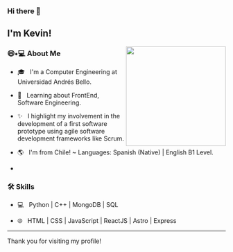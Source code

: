 ### Hi there 👋<h2> I'm Kevin!</h2>

<img align='right' src="https://media.giphy.com/media/M9gbBd9nbDrOTu1Mqx/giphy.gif" width="230">

<h3> 😄•💻 About Me </h3>


- 🎓 &nbsp; I'm a Computer Engineering at Universidad Andrés Bello.

- 🌱 &nbsp; Learning about FrontEnd, Software Engineering.

- ✨ &nbsp; I highlight my involvement in the development of a first software prototype using agile software development frameworks like Scrum.

- 🌎 &nbsp; I'm from Chile! ~ Languages: Spanish (Native) | English B1 Level.

- 


<h3>🛠 Skills</h3>



- 💻 &nbsp; Python | C++ | MongoDB | SQL 

- 🌐 &nbsp; HTML | CSS | JavaScript | ReactJS | Astro | Express



<hr>

Thank you for visiting my profile!

<br/><br/>
